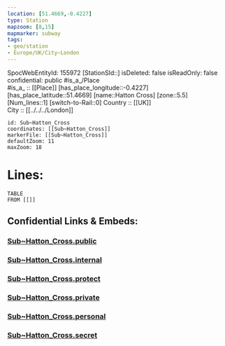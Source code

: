 ```yaml
---
location: [51.4669,-0.4227] 
type: Station 
mapzoom: [8,15] 
mapmarker: subway 
tags:
- geo/station
- Europe/UK/City~London
---
```

SpocWebEntityId: 155972
[StationSId::] 
isDeleted: false
isReadOnly: false
confidential: public
#is_a_/Place  
#is_a_ :: [[Place]] 
[has_place_longitude::-0.4227] 
[has_place_latitude::51.4669] 
[name::Hatton Cross] 
[zone::5.5] 
[Num_lines::1] 
[switch-to-Rail::0] 
Country :: [[UK]]  
City :: [[../../../London]]  


```leaflet
id: Sub~Hatton_Cross
coordinates: [[Sub~Hatton_Cross]] 
markerFile: [[Sub~Hatton_Cross]] 
defaultZoom: 11 
maxZoom: 18
```


# Lines: 
```dataview
TABLE 
FROM [[]] 
```


## Confidential Links & Embeds: 

### [Sub~Hatton_Cross.public](/_public/\Earth\Continent\Europe\Europe~North\UK\England\Regions~England\London,Greater\cities~GreaterLondon\Underground\StationSub~Hatton_Cross.public.md) 

### [Sub~Hatton_Cross.internal](/_internal/\Earth\Continent\Europe\Europe~North\UK\England\Regions~England\London,Greater\cities~GreaterLondon\Underground\StationSub~Hatton_Cross.internal.md) 

### [Sub~Hatton_Cross.protect](/_protect/\Earth\Continent\Europe\Europe~North\UK\England\Regions~England\London,Greater\cities~GreaterLondon\Underground\StationSub~Hatton_Cross.protect.md) 

### [Sub~Hatton_Cross.private](/_private/\Earth\Continent\Europe\Europe~North\UK\England\Regions~England\London,Greater\cities~GreaterLondon\Underground\StationSub~Hatton_Cross.private.md) 

### [Sub~Hatton_Cross.personal](/_personal/\Earth\Continent\Europe\Europe~North\UK\England\Regions~England\London,Greater\cities~GreaterLondon\Underground\StationSub~Hatton_Cross.personal.md) 

### [Sub~Hatton_Cross.secret](/_secret/\Earth\Continent\Europe\Europe~North\UK\England\Regions~England\London,Greater\cities~GreaterLondon\Underground\StationSub~Hatton_Cross.secret.md)

